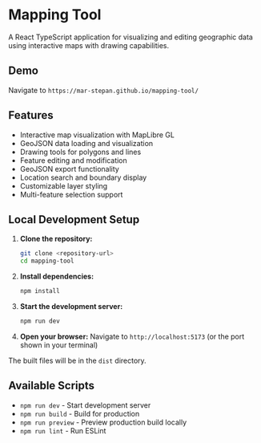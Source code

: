 # Mapping Tool

A React TypeScript application for visualizing and editing geographic data using interactive maps with drawing capabilities.

## Demo
Navigate to `https://mar-stepan.github.io/mapping-tool/`

## Features

- Interactive map visualization with MapLibre GL
- GeoJSON data loading and visualization
- Drawing tools for polygons and lines
- Feature editing and modification
- GeoJSON export functionality
- Location search and boundary display
- Customizable layer styling
- Multi-feature selection support

## Local Development Setup

1. **Clone the repository:**
   ```bash
   git clone <repository-url>
   cd mapping-tool
   ```

2. **Install dependencies:**
   ```bash
   npm install
   ```

3. **Start the development server:**
   ```bash
   npm run dev
   ```

4. **Open your browser:**
   Navigate to `http://localhost:5173` (or the port shown in your terminal)




The built files will be in the `dist` directory.

## Available Scripts

- `npm run dev` - Start development server
- `npm run build` - Build for production
- `npm run preview` - Preview production build locally
- `npm run lint` - Run ESLint
